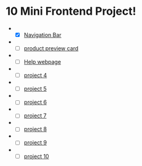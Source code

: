 # 10 Mini Frontend Project!
* - [x] [Navigation Bar](https://github.com/Kumarsanjeet1/10_Mini_project/tree/main/nav_Bar)
* - [ ] [product preview card](https://github.com/Kumarsanjeet1/10_Mini_project/tree/main/product_preview_card)
* - [ ] [Help webpage](https://github.com/Kumarsanjeet1/10_Mini_project/tree/main/help_page)
* - [ ] [project 4]()
* - [ ] [project 5]()
* - [ ] [project 6]()
* - [ ] [project 7]()
* - [ ] [project 8]()
* - [ ] [project 9]()
* - [ ] [project 10]()
